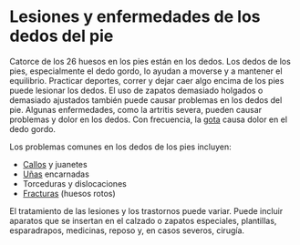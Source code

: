 Lesiones y enfermedades de los dedos del pie
============================================


Catorce de los 26 huesos en los pies están en los dedos. Los dedos de los pies, especialmente el dedo gordo, lo ayudan a moverse y a mantener el equilibrio. Practicar deportes, correr y dejar caer algo encima de los pies puede lesionar los dedos. El uso de zapatos demasiado holgados o demasiado ajustados también puede causar problemas en los dedos del pie. Algunas enfermedades, como la artritis severa, pueden causar problemas y dolor en los dedos. Con frecuencia, la [gota](https://medlineplus.gov/spanish/gout.html) causa dolor en el dedo gordo. 


Los problemas comunes en los dedos de los pies incluyen:


* [Callos](https://medlineplus.gov/spanish/cornsandcalluses.html) y juanetes
* [Uñas](https://medlineplus.gov/spanish/naildiseases.html) encarnadas
* Torceduras y dislocaciones
* [Fracturas](https://medlineplus.gov/spanish/fractures.html) (huesos rotos)


El tratamiento de las lesiones y los trastornos puede variar. Puede incluir aparatos que se insertan en el calzado o zapatos especiales, plantillas, esparadrapos, medicinas, reposo y, en casos severos, cirugía. 

